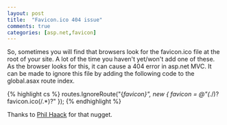```yaml
---
layout: post
title:  "Favicon.ico 404 issue"
comments: true
categories: [asp.net,favicon]
---
```


So, sometimes you will find that browsers look for the favicon.ico file at the root of your site. A lot of the time you haven't yet/won't add one of these. As the browser looks for this, it can cause a 404 error in asp.net MVC. It can be made to ignore this file by adding the following code to the global.asax route index.

{% highlight cs %}
routes.IgnoreRoute("{*favicon}", new { favicon = @"(.*/)?favicon.ico(/.*)?" });
{% endhighlight %}

Thanks to [Phil Haack](http://haacked.com/) for that nugget.
